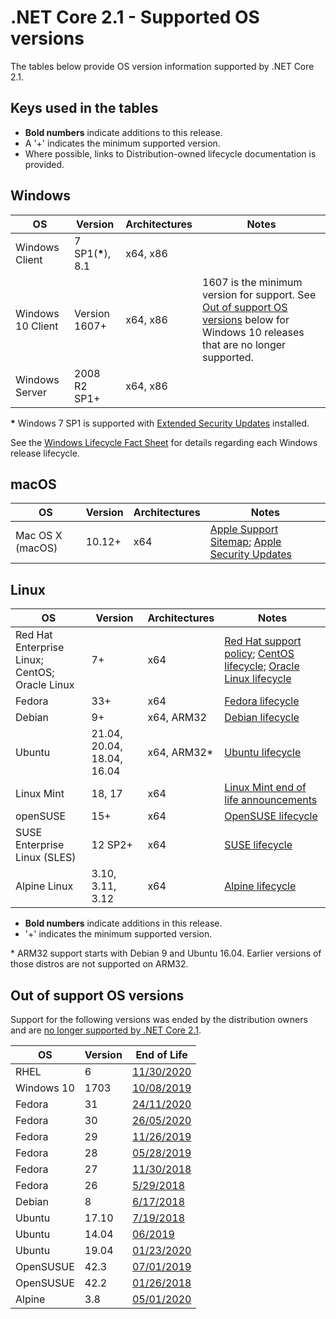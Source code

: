 # .NET Core 2.1 - Supported OS versions

The tables below provide OS version information supported by .NET Core 2.1.

## Keys used in the tables

* **Bold numbers** indicate additions to this release.
* A '+' indicates the minimum supported version.
* Where possible, links to Distribution-owned lifecycle documentation is provided.

## Windows

| OS                            | Version                       | Architectures  | Notes |
| ------------------------------|-------------------------------|----------------|----- |
| Windows Client                | 7 SP1(**\***), 8.1            | x64, x86       | |
| Windows 10 Client             | Version 1607+                 | x64, x86       | 1607 is the minimum version for support. See [Out of support OS versions](#out-of-support-os-versions) below for Windows 10 releases that are no longer supported. |
| Windows Server                | 2008 R2 SP1+                  | x64, x86       | |

**\*** Windows 7 SP1 is supported with [Extended Security Updates](https://learn.microsoft.com/troubleshoot/windows-client/windows-7-eos-faq/windows-7-extended-security-updates-faq) installed.

See the [Windows Lifecycle Fact Sheet](https://support.microsoft.com/help/13853/windows-lifecycle-fact-sheet) for details regarding each Windows release lifecycle.

## macOS

| OS                            | Version                       | Architectures  | Notes |
| ------------------------------|-------------------------------|----------------|----- |
| Mac OS X (macOS)              | 10.12+                        | x64            | [Apple Support Sitemap](https://support.apple.com/sitemap); [Apple Security Updates](https://support.apple.com/HT201222) |

## Linux

| OS                            | Version                       | Architectures  | Notes |
| ------------------------------|-------------------------------|----------------|----- |
| Red Hat Enterprise Linux; CentOS; Oracle Linux | 7+    | x64            | [Red Hat support policy](https://access.redhat.com/support/policy/updates/errata/); [CentOS lifecycle](https://wiki.centos.org/FAQ(2f)General.html); [Oracle Linux lifecycle](https://www.oracle.com/us/support/library/elsp-lifetime-069338.pdf) |
| Fedora                        | 33+                     | x64            | [Fedora lifecycle](https://fedoraproject.org/wiki/End_of_life) |
| Debian                        | 9+                             | x64, ARM32     | [Debian lifecycle](https://wiki.debian.org/DebianReleases) |
| Ubuntu                        | 21.04, 20.04, 18.04, 16.04           | x64, ARM32\*   | [Ubuntu lifecycle](https://wiki.ubuntu.com/Releases) |
| Linux Mint                    | 18, 17                        | x64            | [Linux Mint end of life announcements](https://forums.linuxmint.com/search.php?keywords=%22end+of+life%22&terms=all&author=&sc=1&sf=titleonly&sr=posts&sk=t&sd=d&st=0&ch=300&t=0&submit=Search) |
| openSUSE                      | 15+                         | x64            | [OpenSUSE lifecycle](https://en.opensuse.org/Lifetime) |
| SUSE Enterprise Linux (SLES)  | 12 SP2+                       | x64            | [SUSE lifecycle](https://www.suse.com/lifecycle/) |
| Alpine Linux                  | 3.10, 3.11, 3.12                          | x64            | [Alpine lifecycle](https://wiki.alpinelinux.org/wiki/Alpine_Linux:Releases) |

* **Bold numbers** indicate additions in this release.
* '+' indicates the minimum supported version.

\* ARM32 support starts with Debian 9 and Ubuntu 16.04. Earlier versions of those distros are not supported on ARM32.

## Out of support OS versions

Support for the following versions was ended by the distribution owners and are [no longer supported by .NET Core 2.1](../../os-lifecycle-policy.md).

|OS         | Version  | End of Life |
|-----------|----------|-------------|
| RHEL    | 6    | [11/30/2020](https://access.redhat.com/support/policy/updates/errata)   |
| Windows 10| 1703     | [10/08/2019](https://support.microsoft.com/help/13853/windows-lifecycle-fact-sheet) |
| Fedora    | 31       | [24/11/2020](https://lists.fedoraproject.org/archives/list/announce@lists.fedoraproject.org/thread/NU5AENRUFG4XK5D34SJN5FZPLYMZF6ZQ/)   |
| Fedora    | 30       | [26/05/2020](https://lists.fedoraproject.org/archives/list/devel@lists.fedoraproject.org/message/7UTUFY7WEL6RTFRXJB75XAFH44Y6RPUC/)   |
| Fedora    | 29       | [11/26/2019](https://lists.fedoraproject.org/archives/list/announce@lists.fedoraproject.org/thread/BB4ECDFSJ66AQU63ZKNYROEFMMLSLFUK/)   |
| Fedora    | 28       | [05/28/2019](https://fedoramagazine.org/fedora-28-end-of-life/)   |
| Fedora    | 27       | [11/30/2018](https://fedoramagazine.org/fedora-27-end-of-life/)   |
| Fedora    | 26       | [5/29/2018](https://fedoramagazine.org/fedora-26-end-life/)   |
| Debian    | 8        | [6/17/2018](https://lists.debian.org/debian-security-announce/2018/msg00132.html) |
| Ubuntu    | 17.10    | [7/19/2018](https://lists.ubuntu.com/archives/ubuntu-announce/2018-July/000232.html) |
| Ubuntu    | 14.04    | [06/2019](https://wiki.ubuntu.com/Releases)   |
| Ubuntu    | 19.04    | [01/23/2020](https://wiki.ubuntu.com/Releases)   |
| OpenSUSUE | 42.3     |  [07/01/2019](https://lists.opensuse.org/opensuse-security-announce/2019-07/msg00000.html)   |
| OpenSUSUE | 42.2     |  [01/26/2018](https://lists.opensuse.org/opensuse-security-announce/2018-01/msg00103.html)   |
| Alpine    | 3.8      | [05/01/2020](https://wiki.alpinelinux.org/wiki/Alpine_Linux:Releases)   |
